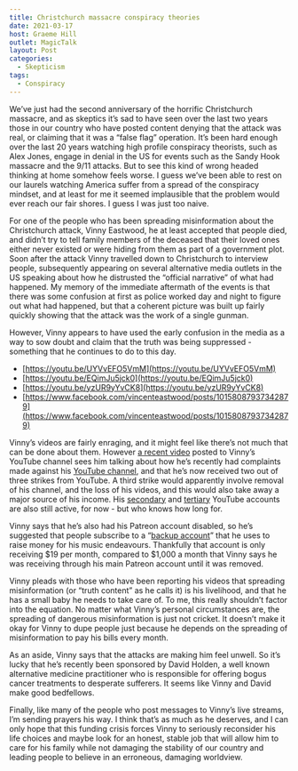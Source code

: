 ```yaml
---
title: Christchurch massacre conspiracy theories
date: 2021-03-17
host: Graeme Hill
outlet: MagicTalk
layout: Post
categories:
  - Skepticism
tags:
  - Conspiracy
---
```


We’ve just had the second anniversary of the horrific Christchurch massacre, and as skeptics it’s sad to have seen over the last two years those in our country who have posted content denying that the attack was real, or claiming that it was a “false flag” operation. It’s been hard enough over the last 20 years watching high profile conspiracy theorists, such as Alex Jones, engage in denial in the US for events such as the Sandy Hook massacre and the 9/11 attacks. But to see this kind of wrong headed thinking at home somehow feels worse. I guess we’ve been able to rest on our laurels watching America suffer from a spread of the conspiracy mindset, and at least for me it seemed implausible that the problem would ever reach our fair shores. I guess I was just too naive.

<!-- more -->

For one of the people who has been spreading misinformation about the Christchurch attack, Vinny Eastwood, he at least accepted that people died, and didn’t try to tell family members of the deceased that their loved ones either never existed or were hiding from them as part of a government plot. Soon after the attack Vinny travelled down to Christchurch to interview people, subsequently appearing on several alternative media outlets in the US speaking about how he distrusted the “official narrative” of what had happened. My memory of the immediate aftermath of the events is that there was some confusion at first as police worked day and night to figure out what had happened, but that a coherent picture was built up fairly quickly showing that the attack was the work of a single gunman.

However, Vinny appears to have used the early confusion in the media as a way to sow doubt and claim that the truth was being suppressed - something that he continues to do to this day.

* [https://youtu.be/UYVvEFO5VmM](https://youtu.be/UYVvEFO5VmM)
* [https://youtu.be/EQimJu5jck0](https://youtu.be/EQimJu5jck0)
* [https://youtu.be/yzUR9yYvCK8](https://youtu.be/yzUR9yYvCK8)
* [https://www.facebook.com/vincenteastwood/posts/10158087937342879](https://www.facebook.com/vincenteastwood/posts/10158087937342879)

Vinny’s videos are fairly enraging, and it might feel like there’s not much that can be done about them. However [a recent video](https://youtu.be/ZmMkTgwZxlU) posted to Vinny’s YouTube channel sees him talking about how he’s recently had complaints made against his [YouTube channel](https://www.youtube.com/channel/UCpFLGzCi5kGwfbwqItvsRSQ), and that he’s now received two out of three strikes from YouTube. A third strike would apparently involve removal of his channel, and the loss of his videos, and this would also take away a major source of his income. His [secondary](https://www.youtube.com/channel/UC-kt7gUEoTqWj1qMrT8td6w) and [tertiary](https://www.youtube.com/channel/UCM2yrEFVWPKvBiRjlcFNtXw) YouTube accounts are also still active, for now - but who knows how long for.

Vinny says that he’s also had his Patreon account disabled, so he’s suggested that people subscribe to a “[backup account](https://www.patreon.com/vinnyandthevendettas)” that he uses to raise money for his music endeavours. Thankfully that account is only receiving $19 per month, compared to $1,000 a month that Vinny says he was receiving through his main Patreon account until it was removed.

Vinny pleads with those who have been reporting his videos that spreading misinformation (or “truth content” as he calls it) is his livelihood, and that he has a small baby he needs to take care of. To me, this really shouldn’t factor into the equation. No matter what Vinny’s personal circumstances are, the spreading of dangerous misinformation is just not cricket. It doesn’t make it okay for Vinny to dupe people just because he depends on the spreading of misinformation to pay his bills every month.

As an aside, Vinny says that the attacks are making him feel unwell. So it’s lucky that he’s recently been sponsored by David Holden, a well known alternative medicine practitioner who is responsible for offering bogus cancer treatments to desperate sufferers. It seems like Vinny and David make good bedfellows.

Finally, like many of the people who post messages to Vinny’s live streams, I’m sending prayers his way. I think that’s as much as he deserves, and I can only hope that this funding crisis forces Vinny to seriously reconsider his life choices and maybe look for an honest, stable job that will allow him to care for his family while not damaging the stability of our country and leading people to believe in an erroneous, damaging worldview.
